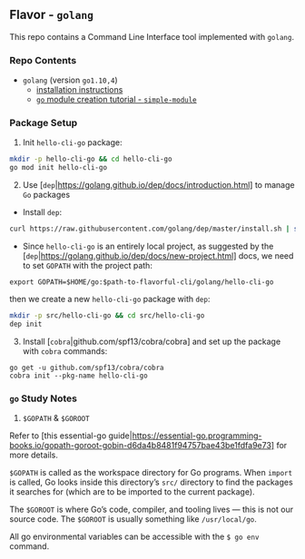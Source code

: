 ## Flavor - `golang`

This repo contains a Command Line Interface tool implemented with `golang`.

### Repo Contents
- `golang` (version `go1.10,4`)
  - [installation instructions](https://golang.org/doc/install)
  - [`go` module creation tutorial - `simple-module`](https://golang.org/doc/tutorial/create-module)

### Package Setup
1. Init `hello-cli-go` package:
```bash
mkdir -p hello-cli-go && cd hello-cli-go
go mod init hello-cli-go
```

2. Use [`dep`|https://golang.github.io/dep/docs/introduction.html] to manage `Go` packages 

- Install `dep`:
```bash
curl https://raw.githubusercontent.com/golang/dep/master/install.sh | sh
```

- Since `hello-cli-go` is an entirely local project, as suggested by the [`dep`|https://golang.github.io/dep/docs/new-project.html] docs, we need to set `GOPATH` with the project path:
```
export GOPATH=$HOME/go:$path-to-flavorful-cli/golang/hello-cli-go
```

then we create a new `hello-cli-go` package with `dep`:
```bash
mkdir -p src/hello-cli-go && cd src/hello-cli-go
dep init
```

3. Install [`cobra`|github.com/spf13/cobra/cobra] and set up the package with `cobra` commands:
```
go get -u github.com/spf13/cobra/cobra
cobra init --pkg-name hello-cli-go
```

### `go` Study Notes
1. `$GOPATH` & `$GOROOT`

Refer to [this essential-go guide|https://essential-go.programming-books.io/gopath-goroot-gobin-d6da4b8481f94757bae43be1fdfa9e73] for more details.

`$GOPATH` is called as the workspace directory for Go programs. When `import` is called, Go looks inside this directory’s `src/` directory to find the packages it searches for (which are to be imported to the current package).

The `$GOROOT` is where Go’s code, compiler, and tooling lives — this is not our source code. The `$GOROOT` is usually something like `/usr/local/go`.

All go environmental variables can be accessible with the `$ go env` command.
